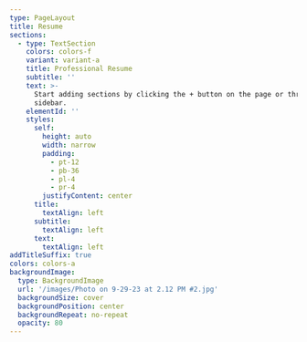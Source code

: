 ```yaml
---
type: PageLayout
title: Resume
sections:
  - type: TextSection
    colors: colors-f
    variant: variant-a
    title: Professional Resume
    subtitle: ''
    text: >-
      Start adding sections by clicking the + button on the page or through the
      sidebar.
    elementId: ''
    styles:
      self:
        height: auto
        width: narrow
        padding:
          - pt-12
          - pb-36
          - pl-4
          - pr-4
        justifyContent: center
      title:
        textAlign: left
      subtitle:
        textAlign: left
      text:
        textAlign: left
addTitleSuffix: true
colors: colors-a
backgroundImage:
  type: BackgroundImage
  url: '/images/Photo on 9-29-23 at 2.12 PM #2.jpg'
  backgroundSize: cover
  backgroundPosition: center
  backgroundRepeat: no-repeat
  opacity: 80
---
```


